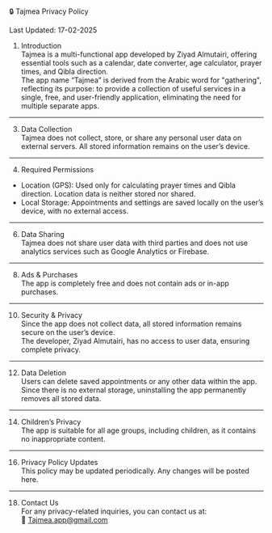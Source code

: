  🔒 Tajmea Privacy Policy

Last Updated: 17-02-2025  

 1. Introduction  
Tajmea is a multi-functional app developed by Ziyad Almutairi, offering essential tools such as a calendar, date converter, age calculator, prayer times, and Qibla direction.  
The app name “Tajmea” is derived from the Arabic word for "gathering", reflecting its purpose: to provide a collection of useful services in a single, free, and user-friendly application, eliminating the need for multiple separate apps.  

---  

 3. Data Collection  
Tajmea does not collect, store, or share any personal user data on external servers. All stored information remains on the user’s device.  

---  

 4. Required Permissions  
- Location (GPS): Used only for calculating prayer times and Qibla direction. Location data is neither stored nor shared.  
- Local Storage: Appointments and settings are saved locally on the user’s device, with no external access.  

---  

 6. Data Sharing  
Tajmea does not share user data with third parties and does not use analytics services such as Google Analytics or Firebase.  

---  

 8. Ads & Purchases  
The app is completely free and does not contain ads or in-app purchases.  

---  

 10. Security & Privacy  
Since the app does not collect data, all stored information remains secure on the user’s device.  
The developer, Ziyad Almutairi, has no access to user data, ensuring complete privacy.  

---  

 12. Data Deletion  
Users can delete saved appointments or any other data within the app.  
Since there is no external storage, uninstalling the app permanently removes all stored data.  

---  

 14. Children’s Privacy  
The app is suitable for all age groups, including children, as it contains no inappropriate content.  

---  

 16. Privacy Policy Updates  
This policy may be updated periodically. Any changes will be posted here.  

---  

 18. Contact Us  
For any privacy-related inquiries, you can contact us at:  
📧 Tajmea.app@gmail.com  
